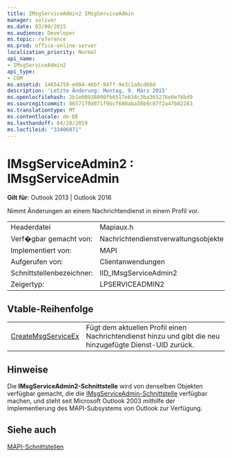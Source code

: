 ```yaml
---
title: IMsgServiceAdmin2 IMsgServiceAdmin
manager: soliver
ms.date: 03/09/2015
ms.audience: Developer
ms.topic: reference
ms.prod: office-online-server
localization_priority: Normal
api_name:
- IMsgServiceAdmin2
api_type:
- COM
ms.assetid: 14654259-e884-46bf-84ff-9e3c1a8cd60d
description: 'Letzte Änderung: Montag, 9. März 2015'
ms.openlocfilehash: 2b1e00938800fb6517e634c3ba365276e0e76bd9
ms.sourcegitcommit: 8657170d071f9bcf680aba50b9c07f2a4fb82283
ms.translationtype: MT
ms.contentlocale: de-DE
ms.lasthandoff: 04/28/2019
ms.locfileid: "33406871"
---
```

# <a name="imsgserviceadmin2--imsgserviceadmin"></a>IMsgServiceAdmin2 : IMsgServiceAdmin

  
  
**Gilt für**: Outlook 2013 | Outlook 2016 
  
Nimmt Änderungen an einem Nachrichtendienst in einem Profil vor.
  
|||
|:-----|:-----|
|Headerdatei  <br/> |Mapiaux.h  <br/> |
|Verf�gbar gemacht von:  <br/> |Nachrichtendienstverwaltungsobjekte  <br/> |
|Implementiert von:  <br/> |MAPI  <br/> |
|Aufgerufen von:  <br/> |Clientanwendungen  <br/> |
|Schnittstellenbezeichner:  <br/> |IID_IMsgServiceAdmin2  <br/> |
|Zeigertyp:  <br/> |LPSERVICEADMIN2  <br/> |
   
## <a name="vtable-order"></a>Vtable-Reihenfolge

|||
|:-----|:-----|
|[CreateMsgServiceEx](imsgserviceadmin2-createmsgserviceex.md) <br/> |Fügt dem aktuellen Profil einen Nachrichtendienst hinzu und gibt die neu hinzugefügte Dienst-UID zurück.  <br/> |
   
## <a name="remarks"></a>Hinweise

Die **IMsgServiceAdmin2-Schnittstelle** wird von denselben Objekten verfügbar gemacht, die die [IMsgServiceAdmin-Schnittstelle](imsgserviceadminiunknown.md) verfügbar machen, und steht seit Microsoft Outlook 2003 mithilfe der Implementierung des MAPI-Subsystems von Outlook zur Verfügung. 
  
## <a name="see-also"></a>Siehe auch



[MAPI-Schnittstellen](mapi-interfaces.md)

